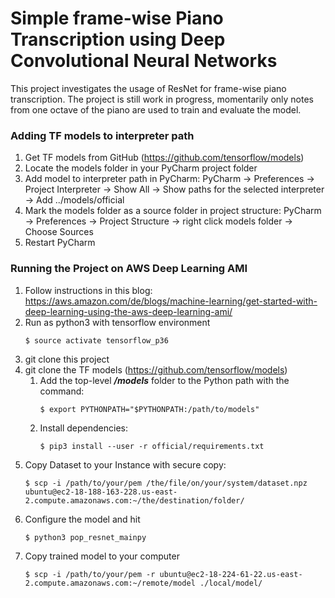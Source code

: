 # Simple frame-wise Piano Transcription using Deep Convolutional Neural Networks
This project investigates the usage of ResNet for frame-wise piano transcription. The project is still work in progress, 
momentarily only notes from one octave of the piano are used to train and evaluate the model.
### Adding TF models to interpreter path
1. Get TF models from GitHub (https://github.com/tensorflow/models)
2. Locate the models folder in your PyCharm project folder
3. Add model to interpreter path in PyCharm: PyCharm -> Preferences -> Project Interpreter -> Show All -> Show paths for the selected interpreter -> Add  ../models/official
4. Mark the models folder as a source folder in project structure: PyCharm -> Preferences -> Project Structure -> right click models folder -> Choose Sources
5. Restart PyCharm

### Running the Project on AWS Deep Learning AMI
1. Follow instructions in this blog: https://aws.amazon.com/de/blogs/machine-learning/get-started-with-deep-learning-using-the-aws-deep-learning-ami/
2. Run as python3 with tensorflow environment
    ```
    $ source activate tensorflow_p36
    ```
3. git clone this project
4. git clone the TF models (https://github.com/tensorflow/models)
    1. Add the top-level ***/models*** folder to the Python path with the command:
        ```
        $ export PYTHONPATH="$PYTHONPATH:/path/to/models"
        ```
    2. Install dependencies:
        ```
        $ pip3 install --user -r official/requirements.txt
        ```
5. Copy Dataset to your Instance with secure copy:
    ```
    $ scp -i /path/to/your/pem /the/file/on/your/system/dataset.npz ubuntu@ec2-18-188-163-228.us-east-2.compute.amazonaws.com:~/the/destination/folder/
    ```
6. Configure the model and hit
    ```
    $ python3 pop_resnet_mainpy
    ```
7. Copy trained model to your computer
    ```
    $ scp -i /path/to/your/pem -r ubuntu@ec2-18-224-61-22.us-east-2.compute.amazonaws.com:~/remote/model ./local/model/
    ```